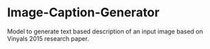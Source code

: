 # Image-Caption-Generator
Model to generate text based description of an input image based on Vinyals 2015 research paper.
